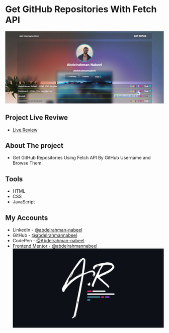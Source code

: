 # Get GitHub Repositories With Fetch API
![Get GitHub Repositories With Fetch API](./imgs/project-landing.png)
## Project Live Reviwe
- [Live Review]( https://abdelrahmannabeel.github.io/Get-Repos/)
## About The project
- Get GitHub Repositories Using Fetch API By GitHub Username and Browse Them.
## Tools
- HTML
- CSS
- JavaScript
## My Accounts
- LinkedIn - [@abdelrahman-nabeel](https://www.linkedin.com/in/abdelrahman-nabeel/)
- GitHub - [@abdelrahmannabeel](https://github.com/abdelrahmannabeel)
- CodePen - [@Abdelrahman-nabeel](https://codepen.io/Abdelrahman-nabeel)
- Frontend Mentor - [@abdelrahmannabeel](https://www.frontendmentor.io/profile/abdelrahmannabeel)
![AbdelRahman-Nabeel-Logo](./imgs/AbdelRahman-Nabeel-Logo-v.png)